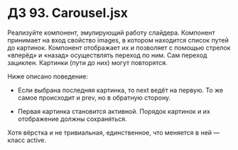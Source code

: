 # ДЗ 93. Carousel.jsx

Реализуйте компонент, эмулирующий работу слайдера. Компонент принимает на вход свойство images, в котором находится
список путей до картинок. Компонент отображает их и позволяет с помощью стрелок «вперёд» и «назад» осуществлять переход
по ним. Сам переход зациклен. Картинки (пути до них) могут повторятся.

Ниже описано поведение:

- Если выбрана последняя картинка, то next ведёт на первую. То же самое происходит и prev, но в обратную сторону.

- Первая картинка становится активной. Порядок картинок и их отображение должны сохраняться.

Хотя вёрстка и не тривиальная, единственное, что меняется в ней — класс active.
